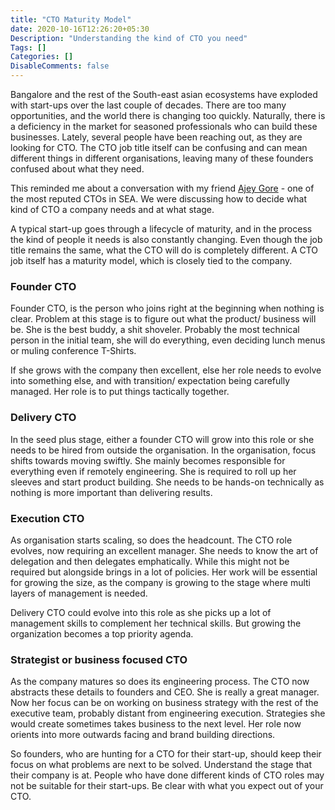 ```yaml
---
title: "CTO Maturity Model"
date: 2020-10-16T12:26:20+05:30
Description: "Understanding the kind of CTO you need"
Tags: []
Categories: []
DisableComments: false
---
```

Bangalore and the rest of the South-east asian ecosystems have exploded with start-ups over the last couple of decades. There are too many opportunities, and the world there is changing too quickly. Naturally, there is a deficiency in the market for seasoned professionals who can build these businesses. Lately, several people have been reaching out, as they are looking for CTO. The CTO job title itself can be confusing and can mean different things in different organisations, leaving many of these founders confused about what they need.

This reminded me about a conversation with my friend [Ajey Gore](https://twitter.com/AjeyGore) - one of the most reputed CTOs in SEA. We were discussing how to decide what kind of CTO a company needs and at what stage.

A typical start-up goes through a lifecycle of maturity, and in the process the kind of people it needs is also constantly changing. Even though the job title remains the same, what the CTO will do is completely different. A CTO job itself has a maturity model, which is closely tied to the company.

### Founder CTO

Founder CTO, is the person who joins right at the beginning when nothing is clear. Problem at this stage is to figure out what the product/ business will be. She is the best buddy, a shit shoveler. Probably the most technical person in the initial team, she will do everything, even deciding lunch menus or muling conference T-Shirts.

If she grows with the company then excellent, else her role needs to evolve into something else, and with transition/ expectation being carefully managed. Her role is to put things tactically together.

### Delivery CTO

In the seed plus stage, either a founder CTO will grow into this role or she needs to be hired from outside the organisation. In the organisation, focus shifts towards moving swiftly. She mainly becomes responsible for everything even if remotely engineering. She is required to roll up her sleeves and start product building. She needs to be hands-on technically as nothing is more important than delivering results.

### Execution CTO

As organisation starts scaling, so does the headcount. The CTO role evolves, now requiring an excellent manager. She needs to know the art of delegation and then delegates emphatically. While this might not be required but alongside brings in a lot of policies. Her work will be essential for growing the size, as the company is growing to the stage where multi layers of management is needed.

Delivery CTO could evolve into this role as she picks up a lot of management skills to complement her technical skills. But growing the organization becomes a top priority agenda.

### Strategist or business focused CTO

As the company matures so does its engineering process. The CTO now abstracts these details to founders and CEO. She is really a great manager. Now her focus can be on working on business strategy with the rest of the executive team, probably distant from engineering execution. Strategies she would create sometimes takes business to the next level. Her role now orients into more outwards facing and brand building directions.

So founders, who are hunting for a CTO for their start-up, should keep their focus on what problems are next to be solved. Understand the stage that their company is at. People who have done different kinds of CTO roles may not be suitable for their start-ups. Be clear with what you expect out of your CTO.

